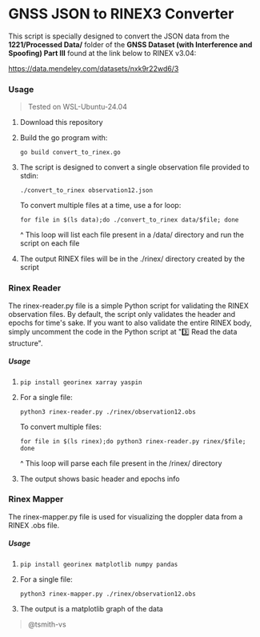 # GNSS JSON to RINEX3 Converter

This script is specially designed to convert the JSON data from the **1221/Processed Data/** folder of the **GNSS Dataset (with Interference and Spoofing) Part III** found at the link below to RINEX v3.04:

https://data.mendeley.com/datasets/nxk9r22wd6/3

### Usage
> Tested on WSL-Ubuntu-24.04
1. Download this repository
2. Build the go program with:
    
    `go build convert_to_rinex.go`
3. The script is designed to convert a single observation file provided to stdin:
    
    `./convert_to_rinex observation12.json`
    
    To convert multiple files at a time, use a for loop:
    
    `for file in $(ls data);do ./convert_to_rinex data/$file; done`
    
    ^ This loop will list each file present in a /data/ directory and run the script on each file
4. The output RINEX files will be in the ./rinex/ directory created by the script

### Rinex Reader
The rinex-reader.py file is a simple Python script for validating the RINEX observation files. By default, the script only validates the header and epochs for time's sake. If you want to also validate the entire RINEX body, simply uncomment the code in the Python script at "3️⃣ Read the data structure".

##### Usage
1. `pip install georinex xarray yaspin`
2. For a single file:

    `python3 rinex-reader.py ./rinex/observation12.obs`

    To convert multiple files:

    `for file in $(ls rinex);do python3 rinex-reader.py rinex/$file; done`

    ^ This loop will parse each file present in the /rinex/ directory
3. The output shows basic header and epochs info

### Rinex Mapper
The rinex-mapper.py file is used for visualizing the doppler data from a RINEX .obs file.

##### Usage
1. `pip install georinex matplotlib numpy pandas`
2. For a single file:

    `python3 rinex-mapper.py ./rinex/observation12.obs`

3. The output is a matplotlib graph of the data


> @tsmith-vs